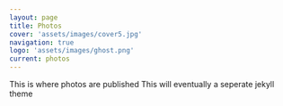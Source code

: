 ```yaml
---
layout: page
title: Photos
cover: 'assets/images/cover5.jpg'
navigation: true
logo: 'assets/images/ghost.png'
current: photos
---
```


This is where photos are published
This will eventually a seperate jekyll theme

